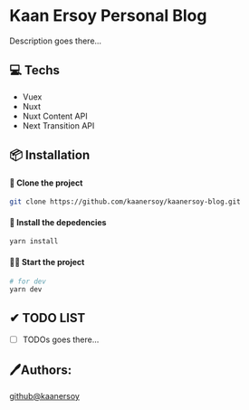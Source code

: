 # Kaan Ersoy Personal Blog

Description goes there...

## 💻 Techs

- Vuex
- Nuxt
- Nuxt Content API
- Next Transition API

## 📦 Installation

#### 📰 Clone the project

```bash
git clone https://github.com/kaanersoy/kaanersoy-blog.git
```

#### 🔻 Install the depedencies

```bash
yarn install
```

#### 🏃‍♂️ Start the project

```bash
# for dev
yarn dev
```

## ✔ TODO LIST

- [ ] TODOs goes there...
## 🖊Authors:

  [github@kaanersoy](https://github.com/kaanersoy)
